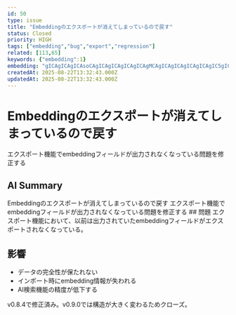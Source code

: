 ```yaml
---
id: 50
type: issue
title: "Embeddingのエクスポートが消えてしまっているので戻す"
status: Closed
priority: HIGH
tags: ["embedding","bug","export","regression"]
related: [113,65]
keywords: {"embedding":1}
embedding: "gICAgICAgICAsoCAgICAgICAgICAgICAgMCAgICAgICAgICAgICAgIC5gICAgICAgICAgICAgICAv4CAgICAgICAgICAgICAgKmAgICAgICAgICAgICAgICKgICAgICAgICAgICAgICAgICAgICAgICAgICAgICAgJOAgICAgIA="
createdAt: 2025-08-22T13:32:43.000Z
updatedAt: 2025-08-22T13:32:43.000Z
---
```


# Embeddingのエクスポートが消えてしまっているので戻す

エクスポート機能でembeddingフィールドが出力されなくなっている問題を修正する

## AI Summary

Embeddingのエクスポートが消えてしまっているので戻す エクスポート機能でembeddingフィールドが出力されなくなっている問題を修正する ## 問題
エクスポート機能において、以前は出力されていたembeddingフィールドがエクスポートされなくなっている。

## 影響
- データの完全性が保たれない
- インポート時にembedding情報が失われる
- AI検索機能の精度が低下する

v0.8.4で修正済み。v0.9.0では構造が大きく変わるためクローズ。
